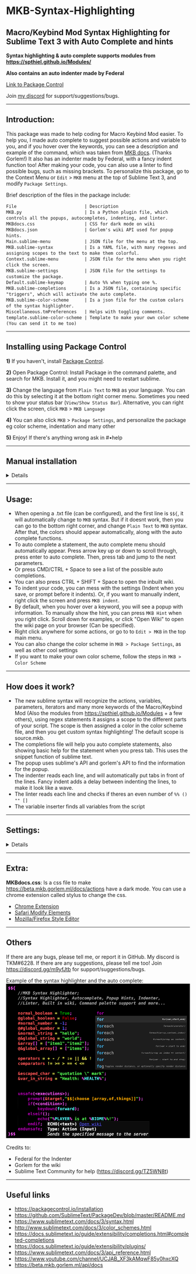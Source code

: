 # MKB-Syntax-Highlighting
## Macro/Keybind Mod Syntax Highlighting for Sublime Text 3 with Auto Complete and hints

**Syntax highlighting & auto complete supports modules from https://spthiel.github.io/Modules/**

**Also contains an auto indenter made by Federal**

[Link to Package Control](https://packagecontrol.io/packages/MKB)

Join [my discord](https://discord.gg/m9yfJtb) for support/suggestions/bugs.

---

## Introduction:

This package was made to help coding for Macro Keybind Mod easier. To help you, I made auto complete to suggest possible actions and variable to you, and if you hover over the keywords, you can see a description and example of the command, which was taken from [MKB docs](https://beta.mkb.gorlem.ml/api/docs). (Thanks Gorlem!) It also has an indenter made by Federal, with a fancy indent function too! After making your code, you can also use a linter to find possible bugs, such as missing brackets. To personalize this package, go to the Context Menu or `Edit` > `MKB` menu at the top of Sublime Text 3, and modify `Package Settings`. 

Brief description of the files in the package include: 
```
File                          | Description
MKB.py                        | Is a Python plugin file, which controls all the popups, autocompletes, indenting, and linter.
MKBdocs.css                   | CSS for dark mode on wiki
MKBdocs.json                  | Gorlem's wiki API used for popup hints.
Main.sublime-menu             | JSON file for the menu at the top.
MKB.sublime-syntax            | Is a YAML file, with many regexes and assigning scopes to the text to make them colorful.
Context.sublime-menu          | JSON file for the menu when you right click the screen.
MKB.sublime-settings          | JSON file for the settings to customize the package.
Default.sublime-keymap        | Auto %% when typing one %. 
MKB.sublime-completions       | Is a JSON file, containing specific "triggers", which will activate the auto complete.
MKB.sublime-color-scheme      | Is a json file for the custom colors of the syntax highlighter.
Miscellaneous.tmPreferences   | Helps with toggling comments.
template.sublime-color-scheme | Template to make your own color scheme (You can send it to me too)
```

---

## Installing using Package Control

**1)** If you haven't, install [Package Control](http://www.sublimelinter.com/en/stable/installation.html). 

**2)** Open Package Control: Install Package in the command palette, and search for MKB. Install it, and you might need to restart sublime. 

**3)** Change the language from `Plain Text` to `MKB` as your language. You can do this by selecting it at the bottom right corner menu. Sometimes you need to show your status bar (`View/Show Status Bar`). Alternative, you can right click the screen, click `MKB` > `MKB Language`

**4)** You can also click `MKB` > `Package Settings`, and personalize the package eg color scheme, indentation and many other

**5)** Enjoy! If there's anything wrong ask in #•help

---

## Manual installation
<details>
	<p>
		1) Install Sublime Text
	</p>
	<p>
		2) Install Package Dev
	</p>
	<p>
		3) Download/clone the repository from https://github.com/KeeMeng/MKB-Syntax-Highlighting
	</p>
	<p>
		4) Add the custom colors from **MKB.sublime-color-scheme**, into `Tools > Packages > Package Development > Edit Current Color Scheme...` Paste the entire json contents into the **Right Side** of the color scheme, the top of the file should say "THEME.sublime-color-scheme — USER". Read [this website](https://github.com/Iceshades/ST3-MKB-color-scheme) for more details.
	</p>
	<p>
		5) Put all the files from the repository into a MKB folder
		Path for Mac: ```/Users/NAME/Library/Application Support/Sublime Text 3/Packages/MKB```
		Path for windows: ```C:\Users\%USERNAME%\AppData\Roaming\Sublime Text 3\Packages\[MKB Folder here]```
	</p>
	<p>
		6) Change the language from `Plain Text` to `MKB` as your language. You can do this by selecting it at the bottom right corner menu. Sometimes you need to show your status bar (`View/Show Status Bar`)
	</p>
	<p>
		7) Go to the top menu, and click `MKB/Package Settings`, and personalize the package!
	</p>
	<p>
		8) Select MKB as you language by clicking the bottom right box (If it doesn't show go `view > show status bar`)
	</p>
	<p>
		9) Enjoy! If there's anything wrong ask in #•help
	</p>
</details>

---

## Usage:

- When opening a .txt file (can be configured), and the first line is `$${`, it will automatically change to `MKB` syntax. But if it doesnt work, then you can go to the bottom right corner, and change `Plain Text` to `MKB` syntax. After that, the colors should appear automatically, along with the auto complete functions. 
- To auto complete a statement, the auto complete menu should automatically appear. Press arrow key up or down to scroll through, press enter to auto complete. Then, press tab and jump to the next parameters. 
- Or press CMD/CTRL + Space to see a list of the possible auto completions. 
- You can also press CTRL + SHIFT + Space to open the inbuilt wiki.
- To indent your code, you can mess with the settings (Indent when you save, or prompt before it indents). Or, if you want to manually indent, right click the screen and press `MKB indent`.
- By default, when you hover over a keyword, you will see a popup with information. To manually show the hint, you can press `MKB Hint` when you right click. Scroll down for examples, or click "Open Wiki" to open the wiki page on your browser (Can be specified).
- Right click anywhere for some actions, or go to to `Edit > MKB` in the top main menu.
- You can also change the color scheme in `MKB > Package Settings`, as well as other cool settings
- If you want to make your own color scheme, follow the steps in `MKB > Color Scheme`

---

## How does it work?

- The new sublime syntax will recognize the actions, variables, parameters, iterators and many more keywords of the Macro/Keybind Mod (Also the modules from https://spthiel.github.io/Modules + a few others), using regex statements it assigns a scope to the different parts of your script. The scope is then assigned a color in the color scheme file, and then you get custom syntax highlighting! The default scope is source.mkb. 
- The completions file will help you auto complete statements, also showing basic help for the statement when you press tab. This uses the snippet function of sublime text. 
- The popup uses sublime's API and gorlem's API to find the information for the popup. 
- The indenter reads each line, and will automatically put tabs in front of the lines. Fancy indent adds a delay between indenting the lines, to make it look like a wave. 
- The linter reads each line and checks if theres an even number of `%% () "" []`
- The variable inserter finds all variables from the script

---

## Settings: 

<details>
	<p>
		- Which color scheme to use
	</p>
	<p>
		- Whether or not for the auto complete to be in uppercase
	</p>
	<p>
		- What character to use as the whitespace for the buffer
	</p>
	<p>
		- Whether or not indentation should expand compressed lines
	</p>
	<p>
		- Whether or not to end lines with semicolon ;
	</p>
	<p>
		- Whether or not to indent script between `$${` and `}$$`
	</p>
	<p>
		- Whether or not to automatically indent after saving the file
	</p>
	<p>
		- Whether or not to prompt a message before indenting, only if enable_indent is on
	</p>
	<p>
		- Whether or not to use fancy indenting. Put "null" for normal indenting, or put a number representing the delay in ms
	</p>
	<p>
		- Whether or not to show a message telling you indenting finished
	</p>
	<p>
		- Whether or not to show hints automatically
	</p>
	<p>
		- Number of lines to show in the pop up, put a big number to show everything
	</p>
	<p>
		- Whether or not to indent code after linting code
	</p>
	<p>
		- Whether or not to show a message after linting code
	</p>
	<p>
		- Whether or not to auto lint code after editing
	</p>
	<p>
		- Whether or not to show a message after minifying code
	</p>
	<p>
		- Which browser to use to open the wiki
	</p>
</details>

---

## Extra: 

**MKBdocs.css**: Is a css file to make https://beta.mkb.gorlem.ml/docs/actions have a dark mode. You can use a chrome extension called stylus to change the css. 

- [Chrome Extension](https://chrome.google.com/webstore/detail/stylus/clngdbkpkpeebahjckkjfobafhncgmne?hl=en-GB)
- [Safari Modify Elements](https://developer.apple.com/library/archive/documentation/NetworkingInternetWeb/Conceptual/Web_Inspector_Tutorial/EditingCode/EditingCode.html)
- [Mozilla/Firefox Style Editor](https://developer.mozilla.org/en-US/docs/Tools/Style_Editor)

---

## Others

If there are any bugs, please tell me, or report it in GitHub. My discord is TKM#6228. If there are any suggestions, please tell me too! 
Join https://discord.gg/m9yfJtb for support/suggestions/bugs.

Example of the syntax highlighter and the auto complete:
![Example](MKB-syntax-highlighting.png?raw=true)

Credits to:

- Federal for the Indenter
- Gorlem for the wiki
- Sublime Text Community for help (https://discord.gg/TZ5WN8t)

---

## Useful links
- https://packagecontrol.io/installation
- https://github.com/SublimeText/PackageDev/blob/master/README.md
- https://www.sublimetext.com/docs/3/syntax.html
- http://www.sublimetext.com/docs/3/color_schemes.html
- https://docs.sublimetext.io/guide/extensibility/completions.html#completed-completions
- https://docs.sublimetext.io/guide/extensibility/plugins/
- https://www.sublimetext.com/docs/3/api_reference.html
- https://www.youtube.com/channel/UCJAB_XF3kAMqwF85y0hxcXQ
- https://beta.mkb.gorlem.ml/api/docs
